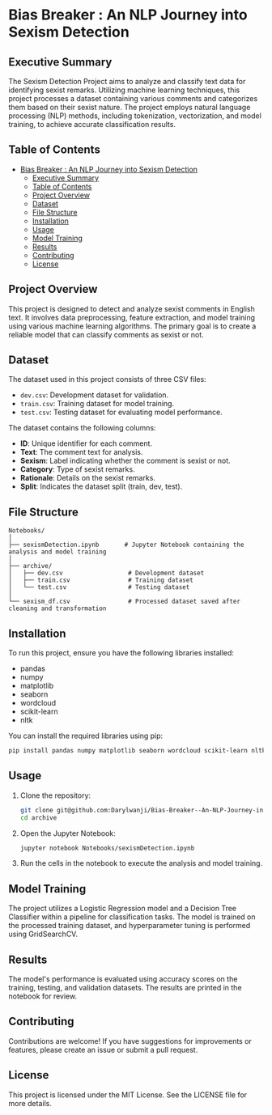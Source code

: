 # Bias Breaker : An NLP Journey into Sexism Detection

## Executive Summary
The Sexism Detection Project aims to analyze and classify text data for identifying sexist remarks. Utilizing machine learning techniques, this project processes a dataset containing various comments and categorizes them based on their sexist nature. The project employs natural language processing (NLP) methods, including tokenization, vectorization, and model training, to achieve accurate classification results.

## Table of Contents
- [Bias Breaker : An NLP Journey into Sexism Detection](#bias-breaker--an-nlp-journey-into-sexism-detection)
  - [Executive Summary](#executive-summary)
  - [Table of Contents](#table-of-contents)
  - [Project Overview](#project-overview)
  - [Dataset](#dataset)
  - [File Structure](#file-structure)
  - [Installation](#installation)
  - [Usage](#usage)
  - [Model Training](#model-training)
  - [Results](#results)
  - [Contributing](#contributing)
  - [License](#license)
  
## Project Overview
This project is designed to detect and analyze sexist comments in English text. It involves data preprocessing, feature extraction, and model training using various machine learning algorithms. The primary goal is to create a reliable model that can classify comments as sexist or not.

## Dataset
The dataset used in this project consists of three CSV files:
- `dev.csv`: Development dataset for validation.
- `train.csv`: Training dataset for model training.
- `test.csv`: Testing dataset for evaluating model performance.

The dataset contains the following columns:
- **ID**: Unique identifier for each comment.
- **Text**: The comment text for analysis.
- **Sexism**: Label indicating whether the comment is sexist or not.
- **Category**: Type of sexist remarks.
- **Rationale**: Details on the sexist remarks.
- **Split**: Indicates the dataset split (train, dev, test).

## File Structure
```
Notebooks/
│
├── sexismDetection.ipynb       # Jupyter Notebook containing the analysis and model training
│
├── archive/
│   ├── dev.csv                  # Development dataset
│   ├── train.csv                # Training dataset
│   └── test.csv                 # Testing dataset
│
└── sexism_df.csv                # Processed dataset saved after cleaning and transformation
```

## Installation
To run this project, ensure you have the following libraries installed:
- pandas
- numpy
- matplotlib
- seaborn
- wordcloud
- scikit-learn
- nltk

You can install the required libraries using pip:

```bash
pip install pandas numpy matplotlib seaborn wordcloud scikit-learn nltk
```


## Usage
1. Clone the repository:
   ```bash
   git clone git@github.com:Darylwanji/Bias-Breaker--An-NLP-Journey-into-Sexism-Detection.git
   cd archive
   ```

2. Open the Jupyter Notebook:
   ```bash
   jupyter notebook Notebooks/sexismDetection.ipynb
   ```

3. Run the cells in the notebook to execute the analysis and model training.

## Model Training
The project utilizes a Logistic Regression model and a Decision Tree Classifier within a pipeline for classification tasks. The model is trained on the processed training dataset, and hyperparameter tuning is performed using GridSearchCV.

## Results
The model's performance is evaluated using accuracy scores on the training, testing, and validation datasets. The results are printed in the notebook for review.

## Contributing
Contributions are welcome! If you have suggestions for improvements or features, please create an issue or submit a pull request.

## License
This project is licensed under the MIT License. See the LICENSE file for more details.